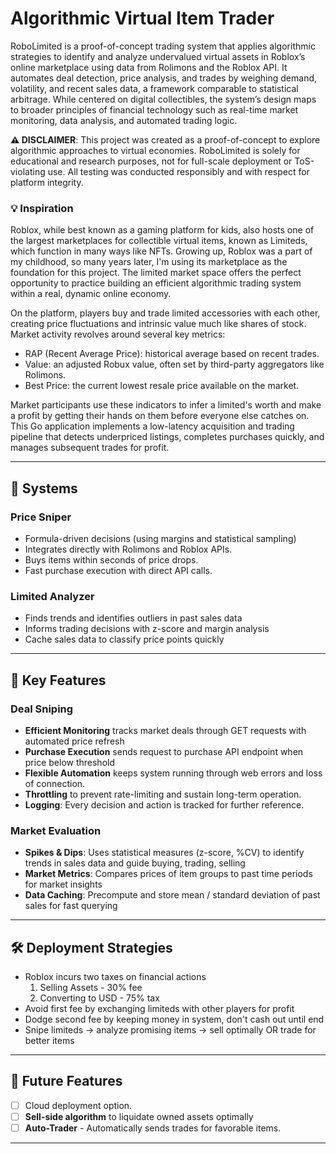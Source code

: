 # Algorithmic Virtual Item Trader

RoboLimited is a proof-of-concept trading system that applies algorithmic strategies to identify and analyze undervalued virtual assets in Roblox’s online marketplace using data from Rolimons and the Roblox API. It automates deal detection, price analysis, and trades by weighing demand, volatility, and recent sales data, a framework comparable to statistical arbitrage. While centered on digital collectibles, the system’s design maps to broader principles of financial technology such as real-time market monitoring, data analysis, and automated trading logic.

**⚠️ DISCLAIMER**:
This project was created as a proof-of-concept to explore algorithmic approaches to virtual economies. RoboLimited is solely for educational and research purposes, not for full-scale deployment or ToS-violating use. All testing was conducted responsibly and with respect for platform integrity.

### 💡 Inspiration ###
Roblox, while best known as a gaming platform for kids, also hosts one of the largest marketplaces for collectible virtual items, known as Limiteds, which function in many ways like NFTs. Growing up, Roblox was a part of my childhood, so many years later, I'm using its marketplace as the foundation for this project. The limited market space offers the perfect opportunity to practice building an efficient algorithmic trading system within a real, dynamic online economy.

On the platform, players buy and trade limited accessories with each other, creating price fluctuations and intrinsic value much like shares of stock. Market activity revolves around several key metrics:
- RAP (Recent Average Price): historical average based on recent trades.
- Value: an adjusted Robux value, often set by third-party aggregators like Rolimons.
- Best Price: the current lowest resale price available on the market.

Market participants use these indicators to infer a limited's worth and make a profit by getting their hands on them before everyone else catches on. This Go application implements a low-latency acquisition and trading pipeline that detects underpriced listings, completes purchases quickly, and manages subsequent trades for profit.

---

## 📌 Systems

### Price Sniper
- Formula-driven decisions (using margins and statistical sampling)
- Integrates directly with Rolimons and Roblox APIs.
- Buys items within seconds of price drops.
- Fast purchase execution with direct API calls.

### Limited Analyzer
- Finds trends and identifies outliers in past sales data
- Informs trading decisions with z-score and margin analysis
- Cache sales data to classify price points quickly


---

## 🚀 Key Features

### Deal Sniping  
- **Efficient Monitoring** tracks market deals through GET requests with automated price refresh
- **Purchase Execution** sends request to purchase API endpoint when price below threshold
- **Flexible Automation** keeps system running through web errors and loss of connection.
- **Throttling** to prevent rate-limiting and sustain long-term operation.
- **Logging**: Every decision and action is tracked for further reference.

### Market Evaluation
- **Spikes & Dips**: Uses statistical measures (z-score, %CV) to identify trends in sales data and guide buying, trading, selling
- **Market Metrics**: Compares prices of item groups to past time periods for market insights  
- **Data Caching**: Precompute and store mean / standard deviation of past sales for fast querying

---

## 🛠️ Deployment Strategies

- Roblox incurs two taxes on financial actions
    1. Selling Assets - 30% fee
    2. Converting to USD - 75% tax
- Avoid first fee by exchanging limiteds with other players for profit
- Dodge second fee by keeping money in system, don't cash out until end
- Snipe limiteds → analyze promising items → sell optimally OR trade for better items 

---

## 🚧 Future Features  
- [ ] Cloud deployment option.
- [ ] **Sell-side algorithm** to liquidate owned assets optimally
- [ ] **Auto-Trader** - Automatically sends trades for favorable items.

---

#
